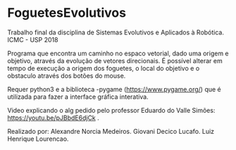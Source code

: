 # FoguetesEvolutivos
Trabalho final da disciplina de Sistemas Evolutivos e Aplicados à Robótica. ICMC - USP 2018

Programa que encontra um caminho no espaco vetorial, dado uma origem e objetivo, através da evolução de vetores direcionais.
É possível alterar em tempo de execução a origem dos foguetes, o local do objetivo e o obstaculo através dos botões do mouse.

Requer python3 e a biblioteca -pygame (https://www.pygame.org/) que é utilizada para fazer a interface gráfica interativa.

Video explicando o alg pedido pelo professor Eduardo do Valle Simões: https://youtu.be/pJBbdE6djCk .

Realizado por:
Alexandre Norcia Medeiros.
Giovani Decico Lucafo.
Luiz Henrique Lourencao.
